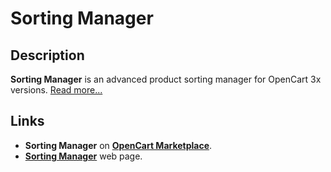 # Sorting Manager

## Description
**Sorting Manager** is an advanced product sorting manager for OpenCart 3x versions.
[Read more...](./module/README.md)

## Links
* **Sorting Manager** on [**OpenCart Marketplace**](https://www.opencart.com/index.php?route=marketplace/extension/info&extension_id=38651).
* [**Sorting Manager**](https://www.ocmod.space/sorting-manager) web page.
